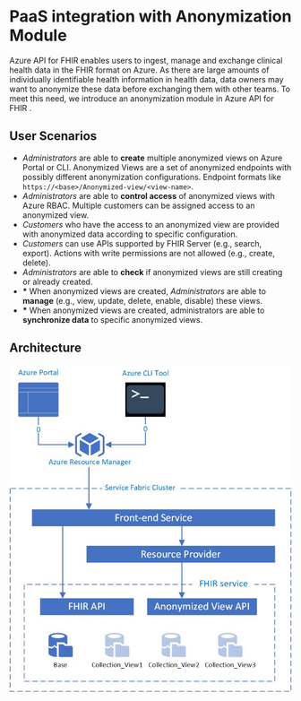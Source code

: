 # PaaS integration with Anonymization Module

Azure API for FHIR enables users to ingest, manage and exchange clinical health data in the FHIR format on Azure. As there are large amounts of individually identifiable health information in health data, data owners may want to anonymize these data before exchanging them with other teams. To meet this need, we introduce an anonymization module in Azure API for FHIR .

## User Scenarios
- _Administrators_ are able to **create** multiple anonymized views on Azure Portal or CLI. Anonymized Views are a set of anonymized endpoints with possibly different anonymization configurations. Endpoint formats like `https://<base>/Anonymized-view/<view-name>`. 
- _Administrators_ are able to **control access** of anonymized views with Azure RBAC.
Multiple customers can be assigned access to an anonymized view.
- _Customers_ who have the access to an anonymized view are provided with anonymized data according to specific configuration.
- _Customers_ can use APIs supported by FHIR Server (e.g., search, export). Actions with write permissions are not allowed (e.g., create, delete).
- _Administrators_ are able to **check** if anonymized views are still creating or already created.
- **\*** When anonymized views are created, _Administrators_ are able to **manage** (e.g., view, update, delete, enable, disable) these views.
- **\*** When anonymized views are created, administrators are able to **synchronize data** to specific anonymized views.

## Architecture
![arch.jpg](/.attachments/arch-ecbe9873-cddb-48fe-ae1b-d91981bb0c57.jpg)

